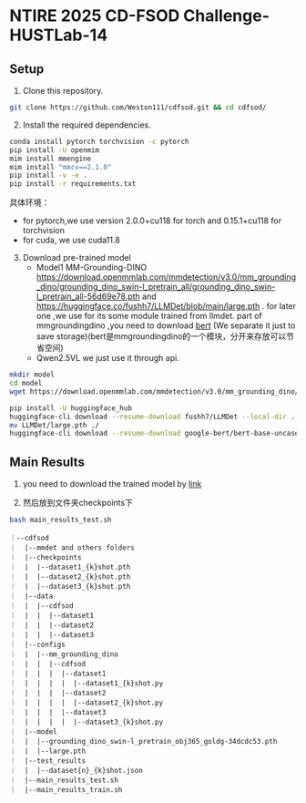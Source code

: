 # NTIRE 2025 CD-FSOD Challenge-HUSTLab-14

## Setup
1. Clone this repository.

```bash
git clone https://github.com/Weston111/cdfsod.git && cd cdfsod/
```

2. Install the required dependencies.

```bash
conda install pytorch torchvision -c pytorch
pip install -U openmim
mim install mmengine
mim install "mmcv==2.1.0"
pip install -v -e .
pip install -r requirements.txt
```

具体环境：

* for pytorch,we use version 2.0.0+cu118 for torch and 0.15.1+cu118 for torchvision
* for cuda, we use cuda11.8

3. Download pre-trained model
    * Model1 MM-Grounding-DINO https://download.openmmlab.com/mmdetection/v3.0/mm_grounding_dino/grounding_dino_swin-l_pretrain_all/grounding_dino_swin-l_pretrain_all-56d69e78.pth and https://huggingface.co/fushh7/LLMDet/blob/main/large.pth .
    for later one ,we use for its some module trained from llmdet. part of mmgroundingdino ,you need to download [bert](https://huggingface.co/bert-base-uncased) (We separate it just to save storage)(bert是mmgroundingdino的一个模块，分开来存放可以节省空间)
    * Qwen2.5VL we just use it through api.
```bash
mkdir model
cd model
wget https://download.openmmlab.com/mmdetection/v3.0/mm_grounding_dino/grounding_dino_swin-l_pretrain_all/grounding_dino_swin-l_pretrain_all-56d69e78.pth

pip install -U huggingface_hub
huggingface-cli download --resume-download fushh7/LLMDet --local-dir .
mv LLMDet/large.pth ./
huggingface-cli download --resume-download google-bert/bert-base-uncased --local-dir .
```



## Main Results
1. you need to download the trained model by [link](https://pan.baidu.com/s/1yNgvUq6iD_kE_OkIiYvP5Q?pwd=4aym)

2. 然后放到文件夹checkpoints下


```bash
bash main_results_test.sh
```

```
｜--cdfsod
｜  |--mmdet and others folders
｜  |--checkpoints
｜  |  |--dataset1_{k}shot.pth
｜  |  |--dataset2_{k}shot.pth
｜  |  |--dataset3_{k}shot.pth
｜  |--data
｜  |  |--cdfsod
｜  |  |  |--dataset1
｜  |  |  |--dataset2
｜  |  |  |--dataset3
｜  |--configs
｜  |  |--mm_grounding_dino
｜  |  |  |--cdfsod
｜  |  |  |  |--dataset1
｜  |  |  |  |  |--dataset1_{k}shot.py
｜  |  |  |  |--dataset2
｜  |  |  |  |  |--dataset2_{k}shot.py
｜  |  |  |  |--dataset3
｜  |  |  |  |  |--dataset3_{k}shot.py
｜  |--model
｜  |  |--grounding_dino_swin-l_pretrain_obj365_goldg-34dcdc53.pth
｜  |  |--large.pth
｜  |--test_results
｜  |  |--dataset{n}_{k}shot.json
｜  |--main_results_test.sh
｜  |--main_results_train.sh
```